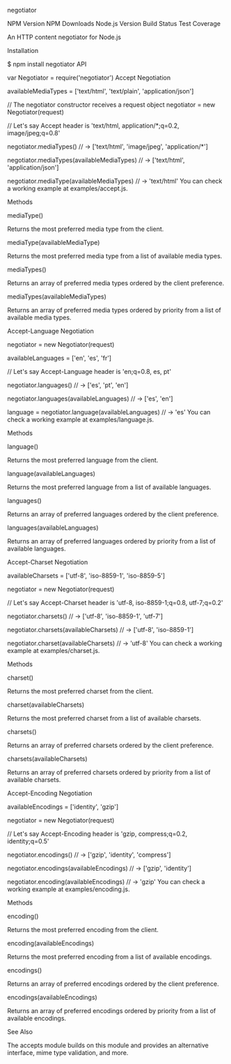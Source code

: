 negotiator

NPM Version NPM Downloads Node.js Version Build Status Test Coverage

An HTTP content negotiator for Node.js

Installation

$ npm install negotiator
API

var Negotiator = require('negotiator')
Accept Negotiation

availableMediaTypes = ['text/html', 'text/plain', 'application/json']

// The negotiator constructor receives a request object
negotiator = new Negotiator(request)

// Let's say Accept header is 'text/html, application/*;q=0.2, image/jpeg;q=0.8'

negotiator.mediaTypes()
// -> ['text/html', 'image/jpeg', 'application/*']

negotiator.mediaTypes(availableMediaTypes)
// -> ['text/html', 'application/json']

negotiator.mediaType(availableMediaTypes)
// -> 'text/html'
You can check a working example at examples/accept.js.

Methods

mediaType()

Returns the most preferred media type from the client.

mediaType(availableMediaType)

Returns the most preferred media type from a list of available media types.

mediaTypes()

Returns an array of preferred media types ordered by the client preference.

mediaTypes(availableMediaTypes)

Returns an array of preferred media types ordered by priority from a list of available media types.

Accept-Language Negotiation

negotiator = new Negotiator(request)

availableLanguages = ['en', 'es', 'fr']

// Let's say Accept-Language header is 'en;q=0.8, es, pt'

negotiator.languages()
// -> ['es', 'pt', 'en']

negotiator.languages(availableLanguages)
// -> ['es', 'en']

language = negotiator.language(availableLanguages)
// -> 'es'
You can check a working example at examples/language.js.

Methods

language()

Returns the most preferred language from the client.

language(availableLanguages)

Returns the most preferred language from a list of available languages.

languages()

Returns an array of preferred languages ordered by the client preference.

languages(availableLanguages)

Returns an array of preferred languages ordered by priority from a list of available languages.

Accept-Charset Negotiation

availableCharsets = ['utf-8', 'iso-8859-1', 'iso-8859-5']

negotiator = new Negotiator(request)

// Let's say Accept-Charset header is 'utf-8, iso-8859-1;q=0.8, utf-7;q=0.2'

negotiator.charsets()
// -> ['utf-8', 'iso-8859-1', 'utf-7']

negotiator.charsets(availableCharsets)
// -> ['utf-8', 'iso-8859-1']

negotiator.charset(availableCharsets)
// -> 'utf-8'
You can check a working example at examples/charset.js.

Methods

charset()

Returns the most preferred charset from the client.

charset(availableCharsets)

Returns the most preferred charset from a list of available charsets.

charsets()

Returns an array of preferred charsets ordered by the client preference.

charsets(availableCharsets)

Returns an array of preferred charsets ordered by priority from a list of available charsets.

Accept-Encoding Negotiation

availableEncodings = ['identity', 'gzip']

negotiator = new Negotiator(request)

// Let's say Accept-Encoding header is 'gzip, compress;q=0.2, identity;q=0.5'

negotiator.encodings()
// -> ['gzip', 'identity', 'compress']

negotiator.encodings(availableEncodings)
// -> ['gzip', 'identity']

negotiator.encoding(availableEncodings)
// -> 'gzip'
You can check a working example at examples/encoding.js.

Methods

encoding()

Returns the most preferred encoding from the client.

encoding(availableEncodings)

Returns the most preferred encoding from a list of available encodings.

encodings()

Returns an array of preferred encodings ordered by the client preference.

encodings(availableEncodings)

Returns an array of preferred encodings ordered by priority from a list of available encodings.

See Also

The accepts module builds on this module and provides an alternative interface, mime type validation, and more.
